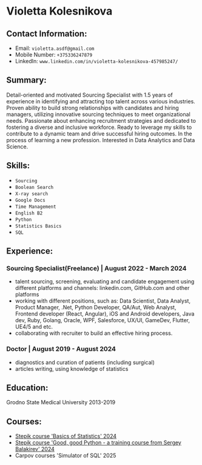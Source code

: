 # Violetta Kolesnikova
## Contact Information:
- Email: `violetta.asdf@gmail.com`
- Mobile Number: `+375336247879`
- LinkedIn: `www.linkedin.com/in/violetta-kolesnikova-457985247/`
## Summary:
Detail-oriented and motivated Sourcing Specialist with 1.5 years of experience in identifying and attracting top talent across various industries. Proven ability to build strong relationships with candidates and hiring managers, utilizing innovative sourcing techniques to meet organizational needs. Passionate about enhancing recruitment strategies and dedicated to fostering a diverse and inclusive workforce. Ready to leverage my skills to contribute to a dynamic team and drive successful hiring outcomes. In the process of learning a new profession. Interested in Data Analytics and Data Science.
## Skills: 
- `Sourcing`
- `Boolean Search`
- `X-ray search`
- `Google Docs` 
- `Time Management`
- `English B2`
- `Python` 
- `Statistics Basics`
- `SQL`
## Experience: 
### Sourcing Specialist(Freelance) | August 2022 - March 2024 
- talent sourcing, screening, evaluating and candidate engagement using different platforms and channels:  linkedin.com, GitHub.com and other platforms
- working with different positions, such as: Data Scientist, Data Analyst, Product Manager, .Net, Python Developer, QA/Aut, Web Analyst, Frontend developer (React, 
  Angular), iOS and Android developers, Java dev, Ruby, Golang, Oracle, WPF, Salesforce, UX/UI, GameDev, Flutter, UE4/5 and etc.
- collaborating with recruiter to build an effective hiring process.
### Doctor | August 2019 - August 2024
- diagnostics and curation of patients (including surgical)
- articles writing, using knowledge of statistics
## Education: 
Grodno State Medical University 2013-2019
## Courses:
- [Stepik course 'Basics of Statistics' 2024](https://stepik.org/cert/2693560?lang=en)
- [Stepik course 'Good, good Python - a training course from Sergey Balakirev' 2024](https://stepik.org/cert/2551986?lang=en)
- Carpov courses 'Simulator of SQL' 2025
